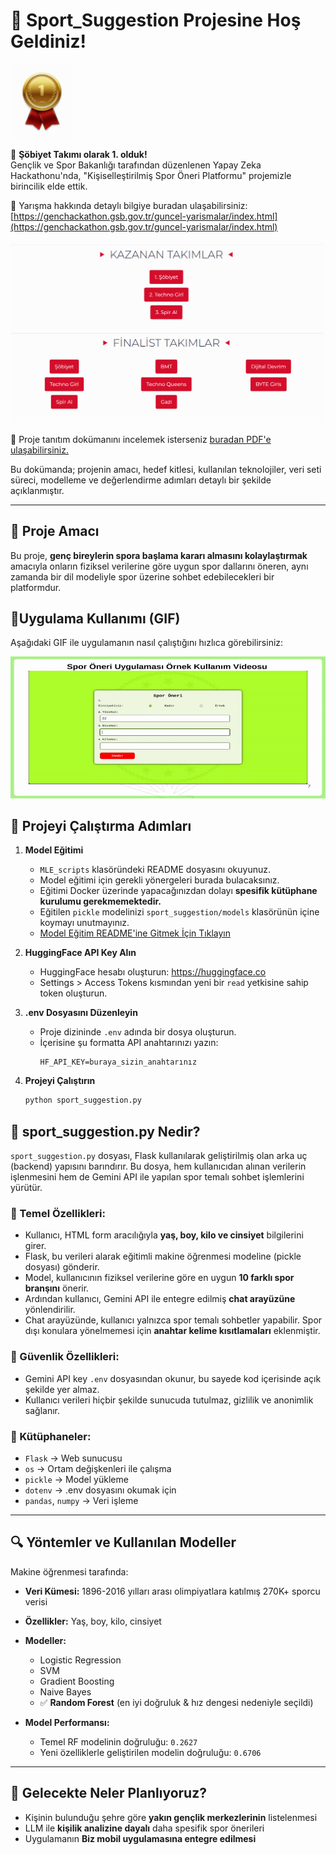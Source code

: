 # 🎉 Sport_Suggestion Projesine Hoş Geldiniz!

![Madalya Görseli](/assets/madalya.PNG)

🎉 **Şöbiyet Takımı olarak 1. olduk!**  
Gençlik ve Spor Bakanlığı tarafından düzenlenen Yapay Zeka Hackathonu'nda, "Kişiselleştirilmiş Spor Öneri Platformu" projemizle birincilik elde ettik.

🔗 Yarışma hakkında detaylı bilgiye buradan ulaşabilirsiniz:  
[https://genchackathon.gsb.gov.tr/guncel-yarismalar/index.html](https://genchackathon.gsb.gov.tr/guncel-yarismalar/index.html)

![Proje Görseli](/assets/derece.png)


📄 Proje tanıtım dokümanını incelemek isterseniz [buradan PDF'e ulaşabilirsiniz.](../assets/Şöbiyet%20Grubu%20-%20Spor%20Öneri%20Platformu%20Heckhaton%20Proje%20Raporu.pdf)

Bu dokümanda; projenin amacı, hedef kitlesi, kullanılan teknolojiler, veri seti süreci, modelleme ve değerlendirme adımları detaylı bir şekilde açıklanmıştır.

---

## 📌 Proje Amacı
Bu proje, **genç bireylerin spora başlama kararı almasını kolaylaştırmak** amacıyla onların fiziksel verilerine göre uygun spor dallarını öneren, aynı zamanda bir dil modeliyle spor üzerine sohbet edebilecekleri bir platformdur.

## **🎥Uygulama Kullanımı (GIF)**

Aşağıdaki GIF ile uygulamanın nasıl çalıştığını hızlıca görebilirsiniz:

![Uygulama Kullanımı](/assets/video.gif)


## 🚀 Projeyi Çalıştırma Adımları

1. **Model Eğitimi**
   - `MLE_scripts` klasöründeki README dosyasını okuyunuz.
   - Model eğitimi için gerekli yönergeleri burada bulacaksınız.
   - Eğitimi Docker üzerinde yapacağınızdan dolayı **spesifik kütüphane kurulumu gerekmemektedir.**
   - Eğitilen `pickle` modelinizi `sport_suggestion/models` klasörünün içine koymayı unutmayınız.
   - [Model Eğitim README'ine Gitmek İçin Tıklayın](https://github.com/AysenurYrr/sport_suggestion/tree/main/MLE_scripts)

2. **HuggingFace API Key Alın**
   - HuggingFace hesabı oluşturun: https://huggingface.co
   - Settings > Access Tokens kısmından yeni bir `read` yetkisine sahip token oluşturun.

3. **.env Dosyasını Düzenleyin**
   - Proje dizininde `.env` adında bir dosya oluşturun.
   - İçerisine şu formatta API anahtarınızı yazın:
     ```
     HF_API_KEY=buraya_sizin_anahtarınız
     ```

4. **Projeyi Çalıştırın**
   ```bash
   python sport_suggestion.py

## 📂 sport_suggestion.py Nedir?

`sport_suggestion.py` dosyası, Flask kullanılarak geliştirilmiş olan arka uç (backend) yapısını barındırır. Bu dosya, hem kullanıcıdan alınan verilerin işlenmesini hem de Gemini API ile yapılan spor temalı sohbet işlemlerini yürütür.

### 🎯 Temel Özellikleri:
- Kullanıcı, HTML form aracılığıyla **yaş, boy, kilo ve cinsiyet** bilgilerini girer.
- Flask, bu verileri alarak eğitimli makine öğrenmesi modeline (pickle dosyası) gönderir.
- Model, kullanıcının fiziksel verilerine göre en uygun **10 farklı spor branşını** önerir.
- Ardından kullanıcı, Gemini API ile entegre edilmiş **chat arayüzüne** yönlendirilir.
- Chat arayüzünde, kullanıcı yalnızca spor temalı sohbetler yapabilir. Spor dışı konulara yönelmemesi için **anahtar kelime kısıtlamaları** eklenmiştir.

### 🔐 Güvenlik Özellikleri:
- Gemini API key `.env` dosyasından okunur, bu sayede kod içerisinde açık şekilde yer almaz.
- Kullanıcı verileri hiçbir şekilde sunucuda tutulmaz, gizlilik ve anonimlik sağlanır.

### 🧠 Kütüphaneler:
- `Flask` → Web sunucusu
- `os` → Ortam değişkenleri ile çalışma
- `pickle` → Model yükleme
- `dotenv` → .env dosyasını okumak için
- `pandas`, `numpy` → Veri işleme

---

## 🔍 Yöntemler ve Kullanılan Modeller

Makine öğrenmesi tarafında:

- **Veri Kümesi:** 1896-2016 yılları arası olimpiyatlara katılmış 270K+ sporcu verisi
- **Özellikler:** Yaş, boy, kilo, cinsiyet
- **Modeller:** 
  - Logistic Regression
  - SVM
  - Gradient Boosting
  - Naive Bayes
  - ✅ **Random Forest** (en iyi doğruluk & hız dengesi nedeniyle seçildi)

- **Model Performansı:**
  - Temel RF modelinin doğruluğu: `0.2627`
  - Yeni özelliklerle geliştirilen modelin doğruluğu: `0.6706`

---

## 🔮 Gelecekte Neler Planlıyoruz?
- Kişinin bulunduğu şehre göre **yakın gençlik merkezlerinin** listelenmesi
- LLM ile **kişilik analizine dayalı** daha spesifik spor önerileri
- Uygulamanın **Biz mobil uygulamasına entegre edilmesi**
